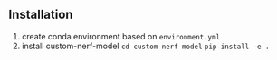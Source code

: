 ## Installation
1. create conda environment based on `environment.yml`
2. install custom-nerf-model `cd custom-nerf-model` `pip install -e .`